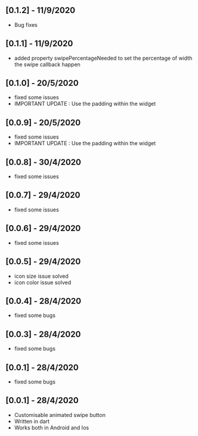 
## [0.1.2] - 11/9/2020

* Bug fixes

## [0.1.1] - 11/9/2020

* added property swipePercentageNeeded to set the percentage of width the swipe  callback happen

## [0.1.0] - 20/5/2020

* fixed some issues
* IMPORTANT UPDATE : Use the padding within the widget
## [0.0.9] - 20/5/2020

* fixed some issues
* IMPORTANT UPDATE : Use the padding within the widget
## [0.0.8] - 30/4/2020

* fixed some issues
## [0.0.7] - 29/4/2020

* fixed some issues
## [0.0.6] - 29/4/2020

* fixed some issues


## [0.0.5] - 29/4/2020

* icon size issue solved
* icon color issue solved
## [0.0.4] - 28/4/2020

* fixed some bugs
## [0.0.3] - 28/4/2020

* fixed some bugs
## [0.0.1] - 28/4/2020

* fixed some bugs
## [0.0.1] - 28/4/2020

* Customisable animated swipe button
* Written in dart
* Works both in Android and Ios
